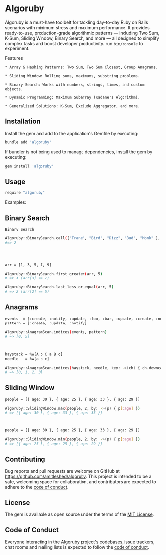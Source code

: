 # Algoruby

Algoruby is a must-have toolbelt for tackling day-to-day Ruby on Rails scenarios with minimum stress and maximum performance. It provides ready-to-use, production-grade algorithmic patterns — including Two Sum, K-Sum, Sliding Window, Binary Search, and more — all designed to simplify complex tasks and boost developer productivity.
run `bin/console` to experiment.

Features

    * Array & Hashing Patterns: Two Sum, Two Sum Closest, Group Anagrams.

    * Sliding Window: Rolling sums, maximums, substring problems.

    * Binary Search: Works with numbers, strings, times, and custom objects.

    * Dynamic Programming: Maximum Subarray (Kadane's Algorithm).

    * Generalized Solutions: K-Sum, Exclude Aggregator, and more.

## Installation

Install the gem and add to the application's Gemfile by executing:

```bash
bundle add 'algoruby'
```

If bundler is not being used to manage dependencies, install the gem by executing:

```bash
gem install 'algoruby'
```

## Usage

```bash
require "algoruby"
```

Examples:

## **Binary Search**
```bash
Binary Search

Algoruby::BinarySearch.call(["Trane", "Bird", "Dizz", "Bud", "Monk" ], "Dizz")
#=> 2




arr = [1, 3, 5, 7, 9]

Algoruby::BinarySearch.first_greater(arr, 5)
# => 3 (arr[3] == 7)

Algoruby::BinarySearch.last_less_or_equal(arr, 5)
# => 2 (arr[2] == 5)
```

## **Anagrams**
```bash
events  = [:create, :notify, :update, :foo, :bar, :update, :create, :notify]
pattern = [:create, :update, :notify]

Algoruby::AnagramScan.indices(events, pattern)
# => [0, 5]



haystack = %w[A b C a B c]
needle   = %w[a b c]

Algoruby::AnagramScan.indices(haystack, needle, key: ->(ch) { ch.downcase })
# => [0, 1, 2, 3]

```

## **Sliding Window**
```bash
people = [{ age: 30 }, { age: 25 }, { age: 33 }, { age: 29 }]

Algoruby::SlidingWindow.max(people, 2, by: ->(p) { p[:age] })
# => [{ age: 30 }, { age: 33 }, { age: 33 }]



people = [{ age: 30 }, { age: 25 }, { age: 33 }, { age: 29 }]

Algoruby::SlidingWindow.min(people, 2, by: ->(p) { p[:age] })
# => [{ age: 25 }, { age: 25 }, { age: 29 }]
```

## Contributing

Bug reports and pull requests are welcome on GitHub at https://github.com/amitleshed/algoruby. This project is intended to be a safe, welcoming space for collaboration, and contributors are expected to adhere to the [code of conduct](https://github.com/amitleshed/algoruby/blob/main/CODE_OF_CONDUCT.md).

## License

The gem is available as open source under the terms of the [MIT License](https://opensource.org/licenses/MIT).

## Code of Conduct

Everyone interacting in the Algoruby project's codebases, issue trackers, chat rooms and mailing lists is expected to follow the [code of conduct](https://github.com/amitleshed/algoruby/blob/main/CODE_OF_CONDUCT.md).
